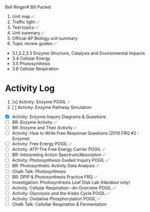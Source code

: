 Bell Ringer# Bill Packet

1. Unit map ✅
2. Traffic light ✅
3. Test topics ✅
4. Unit summary ✅
5. Official AP Biology unit summary
6. Topic review guides ✅
- 3.1,3.2,3.3 Enzyme Structure, Catalysis and Environmental Impacts  
- 3.4 Cellular Energy  
- 3.5 Photosynthesis  
- 3.6 Cellular Respiration

# Activity Log 

1. [x] Activity: Enzyme POGIL ✅
2. [ ] Activity: Enzyme Pathway Simulation
- [x] Activity: Enzyme Inquiry Diagrams & Questions
- [ ] BR: Enzyme Activity ✅
- [ ] BR: Enzyme and Their Activity ✅
- [ ] Activity: How to Write Free Response Questions (2010 FRQ #2 - Enzyme)
- [ ] Activity: Free Energy POGIL ✅
- [ ] Activity: ATP-The Free Energy Carrier POGIL ✅
- [ ] BR: Interpreting Action Spectrum/Absorption ✅
- [ ] Activity: Photosynthesis Guided Inquiry POGIL ✅
- [ ] BR: Photosynthetic Activity Data Analysis ✅
- [ ] Chalk Talk: Photosynthesis
- [ ] BR: DPIP & Photosynthesis Practice FRQ ✅
- [ ] Investigation: Photosynthesis Leaf Disk Lab (Handout only)
- [ ] Activity: Cellular Respiration--An Overview POGIL ✅
- [ ] Activity: Glycolysis and the Krebs Cycle POGIL ✅
- [ ] Activity: Oxidative Phosphorylation POGIL ✅
- [ ] Chalk Talk: Cellullar Respiration & Fermentation
